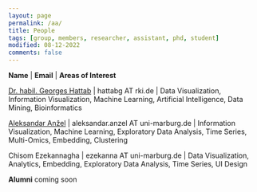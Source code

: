 ```yaml
---
layout: page
permalink: /aa/
title: People
tags: [group, members, researcher, assistant, phd, student]
modified: 08-12-2022
comments: false
---
```


**Name** | **Email** | **Areas of Interest**

[Dr. habil. Georges Hattab](/hattab) | hattabg AT rki.de | Data Visualization, Information Visualization, Machine Learning, Artificial Intelligence, Data Mining, Bioinformatics

[Aleksandar Anžel](https://aanzel.github.io) | 	aleksandar.anzel AT uni-marburg.de | Information Visualization, Machine Learning, Exploratory Data Analysis, Time Series, Multi-Omics, Embedding, Clustering

Chisom Ezekannagha | ezekanna AT uni-marburg.de | Data Visualization, Analytics, Embedding, Exploratory Data Analysis, Time Series, UI Design

**Alumni**
coming soon